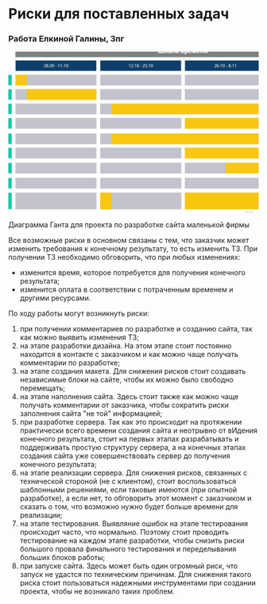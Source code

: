 # Риски для поставленных задач
### Работа Елкиной Галины, 3пг

![Диаграмма Ганта](ДиаграмаГанта.jpg)  
Диаграмма Ганта для проекта по разработке сайта маленькой фирмы

Все возможные риски в основном связаны с тем, что заказчик может изменить требования к конечному результату, то есть изменить ТЗ.
При получении ТЗ необходимо обговорить, что при любых изменениях:
* изменится время, которое потребуется для получения конечного результата;
* изменится оплата в соответствии с потраченным временем и другими ресурсами.

По ходу работы могут возникнуть риски:
1) при получении комментариев по разработке и созданию сайта, так как можно выявить изменения ТЗ;  
2) на этапе разработки дизайна. На этом этапе стоит постоянно находится в контакте с заказчиком и как можно чаще получать комментарии по разработке;  
3) на этапе создания макета. Для снижения рисков стоит создавать независимые блоки на сайте, чтобы их можно было свободно перемещать;  
4) на этапе наполнения сайта. Здесь стоит также как можно чаще получать комментарии от заказчика, чтобы сократить риски заполнения сайта "не той" информацией;  
5) при разработке сервера. Так как это происходит на протяжении практически всего времени создания сайта и неотрывно от вИдения конечного результата, стоит на первых этапах разрабатывать и поддерживать простую структуру сервера, а на конечных этапах создания сайта уже совершенствовать сервер до получения конечного результата;  
6) на этапе реализации сервера. Для снижения рисков, связанных с технической стороной (не с клиентом), стоит воспользоваться шаблонными решениями, если таковые имеются (при опытной разработке), а если нет, то обговорить этот момент с заказчиком и сказать о том, что возможно нужно будет больше времени для реализации;  
7) на этапе тестирования. Выявляние ошибок на этапе тестирования происходит часто, что нормально. Поэтому стоит проводить тестирование на каждом этапе разработки, чтобы снизить риски большого провала финального тестирования и переделывания больших блоков работы;  
8) при запуске сайта. Здесь может быть один огромный риск, что запуск не удастся по техническим причинам. Для снижения такого риска стоит пользоваться надежными инструментами при создании проекта, чтобы не возникало таких проблем.
